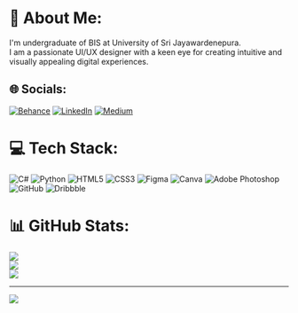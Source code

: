 # 💫 About Me:
I'm undergraduate of BIS at University of Sri Jayawardenepura.<br>I am a passionate UI/UX designer with a keen eye for creating intuitive and visually appealing digital experiences.


## 🌐 Socials:
[![Behance](https://img.shields.io/badge/Behance-1769ff?logo=behance&logoColor=white)](https://behance.net/shakindkithmini) [![LinkedIn](https://img.shields.io/badge/LinkedIn-%230077B5.svg?logo=linkedin&logoColor=white)](https://linkedin.com/in/shakindikithmini) [![Medium](https://img.shields.io/badge/Medium-12100E?logo=medium&logoColor=white)](https://medium.com/@@shakindikithmini) 

# 💻 Tech Stack:
![C#](https://img.shields.io/badge/c%23-%23239120.svg?style=for-the-badge&logo=csharp&logoColor=white) ![Python](https://img.shields.io/badge/python-3670A0?style=for-the-badge&logo=python&logoColor=ffdd54) ![HTML5](https://img.shields.io/badge/html5-%23E34F26.svg?style=for-the-badge&logo=html5&logoColor=white) ![CSS3](https://img.shields.io/badge/css3-%231572B6.svg?style=for-the-badge&logo=css3&logoColor=white) ![Figma](https://img.shields.io/badge/figma-%23F24E1E.svg?style=for-the-badge&logo=figma&logoColor=white) ![Canva](https://img.shields.io/badge/Canva-%2300C4CC.svg?style=for-the-badge&logo=Canva&logoColor=white) ![Adobe Photoshop](https://img.shields.io/badge/adobe%20photoshop-%2331A8FF.svg?style=for-the-badge&logo=adobe%20photoshop&logoColor=white) ![GitHub](https://img.shields.io/badge/github-%23121011.svg?style=for-the-badge&logo=github&logoColor=white) ![Dribbble](https://img.shields.io/badge/Dribbble-EA4C89?style=for-the-badge&logo=dribbble&logoColor=white)
# 📊 GitHub Stats:
![](https://github-readme-stats.vercel.app/api?username=ShakindiKithmini&theme=dark&hide_border=false&include_all_commits=false&count_private=false)<br/>
![](https://github-readme-streak-stats.herokuapp.com/?user=ShakindiKithmini&theme=dark&hide_border=false)<br/>
![](https://github-readme-stats.vercel.app/api/top-langs/?username=ShakindiKithmini&theme=dark&hide_border=false&include_all_commits=false&count_private=false&layout=compact)

---
[![](https://visitcount.itsvg.in/api?id=ShakindiKithmini&icon=0&color=0)](https://visitcount.itsvg.in)

<!-- Proudly created with GPRM ( https://gprm.itsvg.in ) -->

